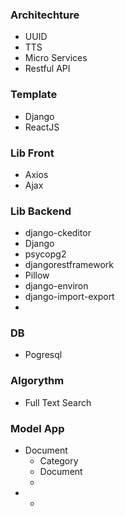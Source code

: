 ### Architechture
- UUID
- TTS
- Micro Services
- Restful API

### Template
- Django
- ReactJS

### Lib Front
- Axios
- Ajax

### Lib Backend
- django-ckeditor
- Django
- psycopg2
- djangorestframework
- Pillow
- django-environ
- django-import-export
- 

### DB
- Pogresql

### Algorythm
- Full Text Search

### Model App
- Document
  - Category
  - Document
  - 
- 
  - 
